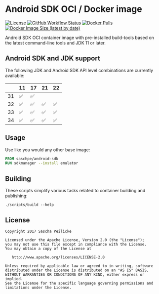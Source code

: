 # Android SDK OCI / Docker image

[![License](https://img.shields.io/github/license/saschpe/docker-android-sdk)](https://opensource.org/licenses/Apache-2.0)
[![GitHub Workflow Status](https://img.shields.io/github/actions/workflow/status/saschpe/docker-android-sdk/ci.yml?branch=main)](https://github.com/saschpe/docker-android-sdk/actions?query=branch%3Amain++)
[![Docker Pulls](https://img.shields.io/docker/pulls/saschpe/android-sdk)](https://hub.docker.com/r/saschpe/android-sdk)
[![Docker Image Size (latest by date)](https://img.shields.io/docker/image-size/saschpe/android-sdk)](https://hub.docker.com/r/saschpe/android-sdk)

Android SDK OCI container image with pre-installed build-tools based on the
latest
command-line tools and JDK 11 or later.

## Android SDK and JDK support

The following JDK and Android SDK API level combinations are currently
available:

|    | 11 | 17 | 21 | 22 |
|----|----|----|----|----|
| 31 | ✅ | ✅ |    |    |
| 32 | ✅ | ✅ | ✅ | ✅ |
| 33 | ✅ | ✅ | ✅ | ✅ |
| 34 | ✅ | ✅ | ✅ | ✅ |

## Usage

Use like you would any other base image:

```Dockerfile
FROM saschpe/android-sdk
RUN sdkmanager --install emulator
```

## Building

These scripts simplify various tasks related to container building and
publishing:

```shell
./scripts/build --help
```

## License

    Copyright 2017 Sascha Peilicke

    Licensed under the Apache License, Version 2.0 (the "License");
    you may not use this file except in compliance with the License.
    You may obtain a copy of the License at

       http://www.apache.org/licenses/LICENSE-2.0

    Unless required by applicable law or agreed to in writing, software
    distributed under the License is distributed on an "AS IS" BASIS,
    WITHOUT WARRANTIES OR CONDITIONS OF ANY KIND, either express or implied.
    See the License for the specific language governing permissions and
    limitations under the License.

